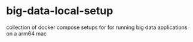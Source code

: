 # big-data-local-setup
collection of docker compose setups for  for running big data applications on a arm64 mac

